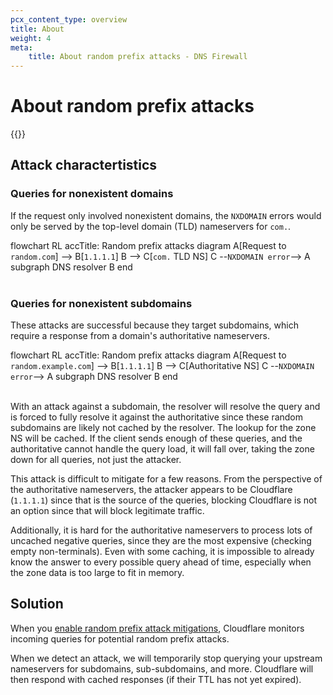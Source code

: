 ```yaml
---
pcx_content_type: overview
title: About
weight: 4
meta:
    title: About random prefix attacks - DNS Firewall
---
```


# About random prefix attacks

{{<render file="_random-prefix-attack-definition.md">}}
<br/>

## Attack charactertistics

### Queries for nonexistent domains

If the request only involved nonexistent domains, the `NXDOMAIN` errors would only be served by the top-level domain (TLD) nameservers for `com.`.

<div class="mermaid">
    flowchart RL
      accTitle: Random prefix attacks diagram
      A[Request to <code>random.com</code>] --> B[<code>1.1.1.1</code>]
      B --> C[<code>com.</code> TLD NS]
      C --<code>NXDOMAIN error</code>--> A
      subgraph DNS resolver
        B
      end
</div>
<br/>

### Queries for nonexistent subdomains

These attacks are successful because they target subdomains, which require a response from a domain's authoritative nameservers. 

<div class="mermaid">
    flowchart RL
      accTitle: Random prefix attacks diagram
      A[Request to <code>random.example.com</code>] --> B[<code>1.1.1.1</code>]
      B --> C[Authoritative NS]
      C --<code>NXDOMAIN error</code>--> A
      subgraph DNS resolver
        B
      end
</div>
<br/>

With an attack against a subdomain, the resolver will resolve the query and is forced to fully resolve it against the authoritative since these random subdomains are likely not cached by the resolver. The lookup for the zone NS will be cached. If the client sends enough of these queries, and the authoritative cannot handle the query load, it will fall over, taking the zone down for all queries, not just the attacker.

This attack is difficult to mitigate for a few reasons. From the perspective of the authoritative nameservers, the attacker appears to be Cloudflare (`1.1.1.1`) since that is the source of the queries, blocking Cloudflare is not an option since that will block legitimate traffic.

Additionally, it is hard for the authoritative nameservers to process lots of uncached negative queries, since they are the most expensive (checking empty non-terminals). Even with some caching, it is impossible to already know the answer to every possible query ahead of time, especially when the zone data is too large to fit in memory.

## Solution

When you [enable random prefix attack mitigations](/dns/dns-firewall/random-prefix-attacks/setup/), Cloudflare monitors incoming queries for potential random prefix attacks.

When we detect an attack, we will temporarily stop querying your upstream nameservers for subdomains, sub-subdomains, and more. Cloudflare will then respond with cached responses (if their TTL has not yet expired).